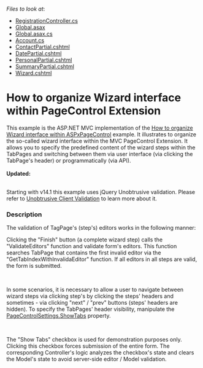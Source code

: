 <!-- default file list -->
*Files to look at*:

* [RegistrationController.cs](./CS/WebSite/Controllers/RegistrationController.cs)
* [Global.asax](./CS/WebSite/Global.asax)
* [Global.asax.cs](./CS/WebSite/Global.asax.cs)
* [Account.cs](./CS/WebSite/Models/Account.cs)
* [ContactPartial.cshtml](./CS/WebSite/Views/Registration/ContactPartial.cshtml)
* [DatePartial.cshtml](./CS/WebSite/Views/Registration/DatePartial.cshtml)
* [PersonalPartial.cshtml](./CS/WebSite/Views/Registration/PersonalPartial.cshtml)
* [SummaryPartial.cshtml](./CS/WebSite/Views/Registration/SummaryPartial.cshtml)
* [Wizard.cshtml](./CS/WebSite/Views/Registration/Wizard.cshtml)
<!-- default file list end -->
# How to organize Wizard interface within PageControl Extension


<p>This example is the ASP.NET MVC implementation of the <a href="https://www.devexpress.com/Support/Center/p/E3050">How to organize Wizard interface within ASPxPageControl</a> example. It illustrates to organize the so-called wizard interface within the MVC PageControl Extension. It allows you to specify the predefined content of the wizard steps within the TabPages and switching between them via user interface (via clicking the TabPage's header) or programmatically (via API).<br /><br /><strong>Updated: <br /><br /></strong></p>
<p>Starting with v14.1 this example uses jQuery Unobtrusive validation. Please refer to <a href="https://documentation.devexpress.com/#AspNet/CustomDocument12060">Unobtrusive Client Validation</a> to learn more about it.</p>


<h3>Description</h3>

<p>The validation of TagPage's (step's) editors works in the following manner:</p>
<p>Clicking the "Finish" button (a complete wizard step) calls the "ValidateEditors" function and validate form's editors. This function searches TabPage that contains the first invalid editor via the "GetTabIndexWithInvalidaEditor" function. If all editors in all steps are valid, the form is submitted.</p>
<br>
<p>In some scenarios, it is necessary to allow a user to navigate between wizard steps via clicking step's by clicking the steps' headers and sometimes - via clicking "next" / "prev" buttons (steps' headers are hidden). To specify the TabPages' header visibility, manipulate the <a href="http://documentation.devexpress.com/#AspNet/DevExpressWebMvcPageControlSettings_ShowTabstopic"><u>PageControlSettings.ShowTabs</u></a> property.</p>
<br>
<p>The "Show Tabs" checkbox is used for demonstration purposes only. Clicking this checkbox forces submission of the entire form. The corresponding Controller's logic analyzes the checkbox's state and clears the Model's state to avoid server-side editor / Model validation.</p>

<br/>


